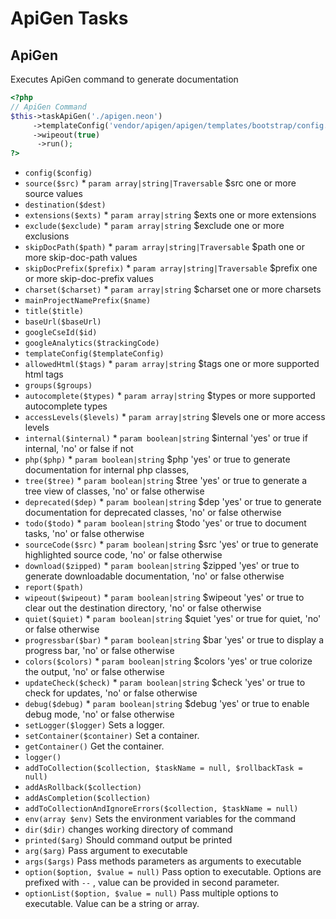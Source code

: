 # ApiGen Tasks
## ApiGen


Executes ApiGen command to generate documentation

``` php
<?php
// ApiGen Command
$this->taskApiGen('./apigen.neon')
     ->templateConfig('vendor/apigen/apigen/templates/bootstrap/config.neon')
     ->wipeout(true)
      ->run();
?>
```

* `config($config)` 
* `source($src)`   * `param array|string|Traversable` $src one or more source values
* `destination($dest)` 
* `extensions($exts)`   * `param array|string` $exts one or more extensions
* `exclude($exclude)`   * `param array|string` $exclude one or more exclusions
* `skipDocPath($path)`   * `param array|string|Traversable` $path one or more skip-doc-path values
* `skipDocPrefix($prefix)`   * `param array|string|Traversable` $prefix one or more skip-doc-prefix values
* `charset($charset)`   * `param array|string` $charset one or more charsets
* `mainProjectNamePrefix($name)` 
* `title($title)` 
* `baseUrl($baseUrl)` 
* `googleCseId($id)` 
* `googleAnalytics($trackingCode)` 
* `templateConfig($templateConfig)` 
* `allowedHtml($tags)`   * `param array|string` $tags one or more supported html tags
* `groups($groups)` 
* `autocomplete($types)`   * `param array|string` $types or more supported autocomplete types
* `accessLevels($levels)`   * `param array|string` $levels one or more access levels
* `internal($internal)`   * `param boolean|string` $internal 'yes' or true if internal, 'no' or false if not
* `php($php)`   * `param boolean|string` $php 'yes' or true to generate documentation for internal php classes,
* `tree($tree)`   * `param boolean|string` $tree 'yes' or true to generate a tree view of classes, 'no' or false otherwise
* `deprecated($dep)`   * `param boolean|string` $dep 'yes' or true to generate documentation for deprecated classes, 'no' or false otherwise
* `todo($todo)`   * `param boolean|string` $todo 'yes' or true to document tasks, 'no' or false otherwise
* `sourceCode($src)`   * `param boolean|string` $src 'yes' or true to generate highlighted source code, 'no' or false otherwise
* `download($zipped)`   * `param boolean|string` $zipped 'yes' or true to generate downloadable documentation, 'no' or false otherwise
* `report($path)` 
* `wipeout($wipeout)`   * `param boolean|string` $wipeout 'yes' or true to clear out the destination directory, 'no' or false otherwise
* `quiet($quiet)`   * `param boolean|string` $quiet 'yes' or true for quiet, 'no' or false otherwise
* `progressbar($bar)`   * `param boolean|string` $bar 'yes' or true to display a progress bar, 'no' or false otherwise
* `colors($colors)`   * `param boolean|string` $colors 'yes' or true colorize the output, 'no' or false otherwise
* `updateCheck($check)`   * `param boolean|string` $check 'yes' or true to check for updates, 'no' or false otherwise
* `debug($debug)`   * `param boolean|string` $debug 'yes' or true to enable debug mode, 'no' or false otherwise
* `setLogger($logger)`  Sets a logger.
* `setContainer($container)`  Set a container.
* `getContainer()`  Get the container.
* `logger()` 
* `addToCollection($collection, $taskName = null, $rollbackTask = null)` 
* `addAsRollback($collection)` 
* `addAsCompletion($collection)` 
* `addToCollectionAndIgnoreErrors($collection, $taskName = null)` 
* `env(array $env)`  Sets the environment variables for the command
* `dir($dir)`  changes working directory of command
* `printed($arg)`  Should command output be printed
* `arg($arg)`  Pass argument to executable
* `args($args)`  Pass methods parameters as arguments to executable
* `option($option, $value = null)`  Pass option to executable. Options are prefixed with `--` , value can be provided in second parameter.
* `optionList($option, $value = null)`  Pass multiple options to executable. Value can be a string or array.

